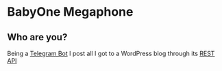 # BabyOne Megaphone

## Who are you?

Being a [Telegram Bot](https://core.telegram.org/bots/api) I post all I got to a WordPress blog through its [REST API](https://wordpress.org/plugins/rest-api/)
